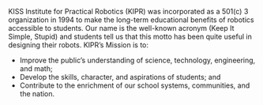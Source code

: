 KISS Institute for Practical Robotics (KIPR) was incorporated as a 501(c) 3 organization in 1994 to make the long-term educational benefits of robotics accessible to students. Our name is the well-known acronym (Keep It Simple, Stupid) and students tell us that this motto has been quite useful in designing their robots. KIPR’s Mission is to:

 - Improve the public’s understanding of science, technology, engineering, and math;
 - Develop the skills, character, and aspirations of students; and
 - Contribute to the enrichment of our school systems, communities, and the nation.